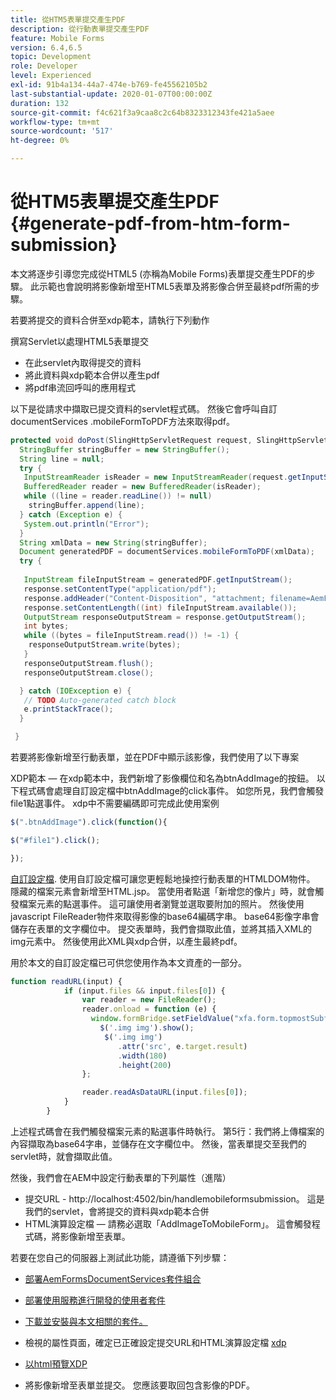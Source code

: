 ```yaml
---
title: 從HTM5表單提交產生PDF
description: 從行動表單提交產生PDF
feature: Mobile Forms
version: 6.4,6.5
topic: Development
role: Developer
level: Experienced
exl-id: 91b4a134-44a7-474e-b769-fe45562105b2
last-substantial-update: 2020-01-07T00:00:00Z
duration: 132
source-git-commit: f4c621f3a9caa8c2c64b8323312343fe421a5aee
workflow-type: tm+mt
source-wordcount: '517'
ht-degree: 0%

---
```


# 從HTM5表單提交產生PDF {#generate-pdf-from-htm-form-submission}

本文將逐步引導您完成從HTML5 (亦稱為Mobile Forms)表單提交產生PDF的步驟。 此示範也會說明將影像新增至HTML5表單及將影像合併至最終pdf所需的步驟。


若要將提交的資料合併至xdp範本，請執行下列動作

撰寫Servlet以處理HTML5表單提交

* 在此servlet內取得提交的資料
* 將此資料與xdp範本合併以產生pdf
* 將pdf串流回呼叫的應用程式

以下是從請求中擷取已提交資料的servlet程式碼。 然後它會呼叫自訂documentServices .mobileFormToPDF方法來取得pdf。

```java
protected void doPost(SlingHttpServletRequest request, SlingHttpServletResponse response) {
  StringBuffer stringBuffer = new StringBuffer();
  String line = null;
  try {
   InputStreamReader isReader = new InputStreamReader(request.getInputStream(), "UTF-8");
   BufferedReader reader = new BufferedReader(isReader);
   while ((line = reader.readLine()) != null)
    stringBuffer.append(line);
  } catch (Exception e) {
   System.out.println("Error");
  }
  String xmlData = new String(stringBuffer);
  Document generatedPDF = documentServices.mobileFormToPDF(xmlData);
  try {
   
   InputStream fileInputStream = generatedPDF.getInputStream();
   response.setContentType("application/pdf");
   response.addHeader("Content-Disposition", "attachment; filename=AemFormsRocks.pdf");
   response.setContentLength((int) fileInputStream.available());
   OutputStream responseOutputStream = response.getOutputStream();
   int bytes;
   while ((bytes = fileInputStream.read()) != -1) {
    responseOutputStream.write(bytes);
   }
   responseOutputStream.flush();
   responseOutputStream.close();

  } catch (IOException e) {
   // TODO Auto-generated catch block
   e.printStackTrace();
  }

 }
```

若要將影像新增至行動表單，並在PDF中顯示該影像，我們使用了以下專案

XDP範本 — 在xdp範本中，我們新增了影像欄位和名為btnAddImage的按鈕。 以下程式碼會處理自訂設定檔中btnAddImage的click事件。 如您所見，我們會觸發file1點選事件。 xdp中不需要編碼即可完成此使用案例

```javascript
$(".btnAddImage").click(function(){

$("#file1").click();

});
```

[自訂設定檔](https://helpx.adobe.com/livecycle/help/mobile-forms/creating-profile.html#CreatingCustomProfiles). 使用自訂設定檔可讓您更輕鬆地操控行動表單的HTMLDOM物件。 隱藏的檔案元素會新增至HTML.jsp。 當使用者點選「新增您的像片」時，就會觸發檔案元素的點選事件。 這可讓使用者瀏覽並選取要附加的照片。 然後使用javascript FileReader物件來取得影像的base64編碼字串。 base64影像字串會儲存在表單的文字欄位中。 提交表單時，我們會擷取此值，並將其插入XML的img元素中。 然後使用此XML與xdp合併，以產生最終pdf。

用於本文的自訂設定檔已可供您使用作為本文資產的一部分。

```javascript
function readURL(input) {
            if (input.files && input.files[0]) {
                var reader = new FileReader();
                reader.onload = function (e) {
                  window.formBridge.setFieldValue("xfa.form.topmostSubform.Page1.base64image",reader.result);
                    $('.img img').show();
                     $('.img img')
                        .attr('src', e.target.result)
                        .width(180)
                        .height(200)
                };

                reader.readAsDataURL(input.files[0]);
            }
        }
```

上述程式碼會在我們觸發檔案元素的點選事件時執行。 第5行：我們將上傳檔案的內容擷取為base64字串，並儲存在文字欄位中。 然後，當表單提交至我們的servlet時，就會擷取此值。

然後，我們會在AEM中設定行動表單的下列屬性（進階）

* 提交URL - http://localhost:4502/bin/handlemobileformsubmission。 這是我們的servlet，會將提交的資料與xdp範本合併
* HTML演算設定檔 — 請務必選取「AddImageToMobileForm」。 這會觸發程式碼，將影像新增至表單。

若要在您自己的伺服器上測試此功能，請遵循下列步驟：

* [部署AemFormsDocumentServices套件組合](/help/forms/assets/common-osgi-bundles/AEMFormsDocumentServices.core-1.0-SNAPSHOT.jar)

* [部署使用服務進行開發的使用者套件](/help/forms/assets/common-osgi-bundles/DevelopingWithServiceUser.jar)

* [下載並安裝與本文相關的套件。](assets/pdf-from-mobile-form-submission.zip)

* 檢視的屬性頁面，確定已正確設定提交URL和HTML演算設定檔  [xdp](http://localhost:4502/libs/fd/fm/gui/content/forms/formmetadataeditor.html/content/dam/formsanddocuments/schengen.xdp)

* [以html預覽XDP](http://localhost:4502/content/dam/formsanddocuments/schengen.xdp/jcr:content)

* 將影像新增至表單並提交。 您應該要取回包含影像的PDF。
